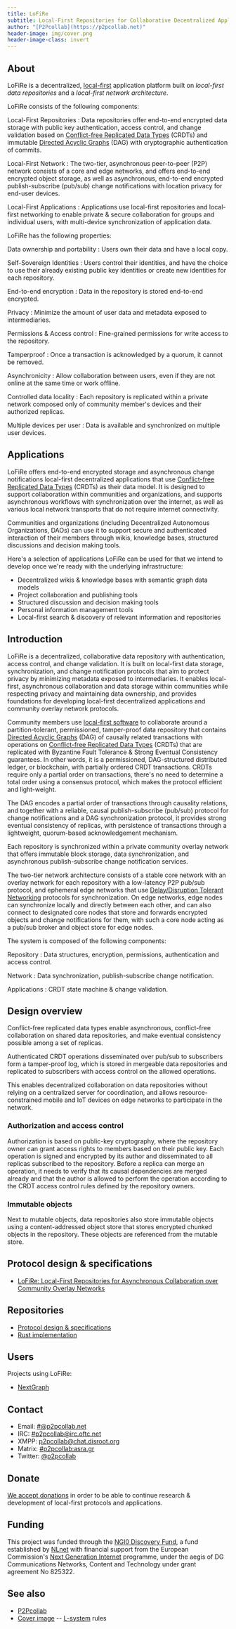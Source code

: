 ```yaml
---
title: LoFiRe
subtitle: Local-First Repositories for Collaborative Decentralized Applications
author: "[P2Pcollab](https://p2pcollab.net)"
header-image: img/cover.png
header-image-class: invert
---
```


## About

LoFiRe is a decentralized, [local-first](https://www.inkandswitch.com/local-first/)
application platform built on *local-first data repositories* and a *local-first network architecture*.

LoFiRe consists of the following components:

Local-First Repositories
: Data repositories offer end-to-end encrypted data storage
  with public key authentication, access control, and change validation
  based on [Conflict-free Replicated Data Types](https://en.wikipedia.org/wiki/Conflict-free_replicated_data_type) (CRDTs) and immutable [Directed Acyclic Graphs](https://en.wikipedia.org/wiki/Directed_acyclic_graph) (DAG) with cryptographic authentication of commits.

Local-First Network
: The two-tier, asynchronous peer-to-peer (P2P) network consists of a core and edge networks,
  and offers end-to-end encrypted object storage,
  as well as asynchronous, end-to-end encrypted publish-subscribe (pub/sub) change notifications
  with location privacy for end-user devices.

Local-First Applications
: Applications use local-first repositories and local-first networking
  to enable private & secure collaboration for groups and individual users,
  with multi-device synchronization of application data.

LoFiRe has the following properties:

Data ownership and portability
: Users own their data and have a local copy.

Self-Sovereign Identities
: Users control their identities,
  and have the choice to use their already existing public key identities
  or create new identities for each repository.

End-to-end encryption
: Data in the repository is stored end-to-end encrypted.

Privacy
: Minimize the amount of user data and metadata exposed to intermediaries.

Permissions & Access control
: Fine-grained permissions for write access to the repository.

Tamperproof
: Once a transaction is acknowledged by a quorum, it cannot be removed.

Asynchronicity
: Allow collaboration between users,
  even if they are not online at the same time or work offline.

Controlled data locality
: Each repository is replicated within a private network
  composed only of community member's devices and their authorized replicas.

Multiple devices per user
: Data is available and synchronized on multiple user devices.

## Applications

LoFiRe offers end-to-end encrypted storage and asynchronous change notifications local-first decentralized applications
that use [Conflict-free Replicated Data Types](https://en.wikipedia.org/wiki/Conflict-free_replicated_data_type) (CRDTs) as their data model.
It is designed to support collaboration within communities and organizations,
and supports asynchronous workflows with synchronization over the internet,
as well as various local network transports that do not require internet connectivity.

Communities and organizations (including Decentralized Autonomous Organizations, DAOs)
can use it to support secure and authenticated interaction of their members
through wikis, knowledge bases, structured discussions and decision making tools.

Here's a selection of applications LoFiRe can be used for
that we intend to develop once we're ready with the underlying infrastructure:

- Decentralized wikis & knowledge bases with semantic graph data models
- Project collaboration and publishing tools
- Structured discussion and decision making tools
- Personal information management tools
- Local-first search & discovery of relevant information and repositories

## Introduction

LoFiRe is a decentralized, collaborative data repository
with authentication, access control, and change validation.
It is built on local-first data storage, synchronization,
and change notification protocols
that aim to protect privacy by minimizing metadata exposed to intermediaries.
It enables local-first, asynchronous collaboration and data storage within communities
while respecting privacy and maintaining data ownership,
and provides foundations for developing local-first decentralized applications
and community overlay network protocols.

Community members use [local-first software](https://www.inkandswitch.com/local-first/)
to collaborate around a partition-tolerant, permissioned, tamper-proof data repository
that contains [Directed Acyclic Graphs](https://en.wikipedia.org/wiki/Directed_acyclic_graph) (DAG)
of causally related transactions with operations on
[Conflict-free Replicated Data Types](https://en.wikipedia.org/wiki/Conflict-free_replicated_data_type) (CRDTs)
that are replicated with Byzantine Fault Tolerance & Strong Eventual Consistency guarantees.
In other words, it is a permissioned, DAG-structured distributed ledger, or blockchain, with partially ordered CRDT transactions.
CRDTs require only a partial order on transactions, there's no need to determine a total order using a consensus protocol,
which makes the protocol efficient and light-weight.

The DAG encodes a partial order of transactions through causality relations,
and together with a reliable, causal publish-subscribe (pub/sub) protocol for change notifications
and a DAG synchronization protocol,
it provides strong eventual consistency of replicas,
with persistence of transactions through a lightweight, quorum-based acknowledgement mechanism.

Each repository is synchronized within a private community overlay network
that offers immutable block storage, data synchronization,
and asynchronous publish-subscribe change notification services.

The two-tier network architecture consists of
a stable core network with an overlay network for each repository with a low-latency P2P pub/sub protocol,
and ephemeral edge networks that use [Delay/Disruption Tolerant Networking](https://en.wikipedia.org/wiki/Delay-tolerant_networking) protocols for synchronization.
On edge networks, edge nodes can synchronize locally and directly between each other,
and can also connect to designated core nodes that store and forwards encrypted objects and change notifications for them,
with such a core node acting as a pub/sub broker and object store for edge nodes.

The system is composed of the following components:

Repository
: Data structures, encryption, permissions, authentication and access control.

Network
: Data synchronization, publish-subscribe change notification.

Applications
: CRDT state machine & change validation.

## Design overview

Conflict-free replicated data types enable asynchronous,
conflict-free collaboration on shared data repositories,
and make eventual consistency possible among a set of replicas.

Authenticated CRDT operations disseminated over pub/sub to subscribers
form a tamper-proof log, which is stored in mergeable data repositories
and replicated to subscribers with access control on the allowed operations.

This enables decentralized collaboration on data repositories
without relying on a centralized server for coordination,
and allows resource-constrained mobile and IoT devices on edge networks
to participate in the network.

### Authorization and access control

Authorization is based on public-key cryptography,
where the repository owner can grant access rights to members based on their public key.
Each operation is signed and encrypted by its author
and disseminated to all replicas subscribed to the repository.
Before a replica can merge an operation,
it needs to verify that its causal dependencies are merged already
and that the author is allowed to perform the operation
according to the CRDT access control rules defined by the repository owners.

### Immutable objects

Next to mutable objects, data repositories also store immutable objects
using a content-addressed object store that stores encrypted chunked objects in the repository.
These objects are referenced from the mutable store.

## Protocol design & specifications

- [LoFiRe: Local-First Repositories for Asynchronous Collaboration over Community Overlay Networks](design/lofire.md)

## Repositories

- [Protocol design & specifications](https://github.com/p2pcollab/lofire)
- [Rust implementation](https://github.com/p2pcollab/lofire-rs)

## Users

Projects using LoFiRe:

- [NextGraph](https://nextgraph.org)

## Contact

- Email: [#@p2pcollab.net](mailto:#@p2pcollab.net)
- IRC: [#p2pcollab@irc.oftc.net](ircs://irc.oftc.net:6697/p2pcollab)
- XMPP: [p2pcollab@chat.disroot.org](xmpp:p2pcollab@chat.disroot.org)
- Matrix: [#p2pcollab:asra.gr](https://matrix.to/#/#p2pcollab:asra.gr)
- Twitter: [@p2pcollab](https://twitter.com/p2pcollab)

## Donate

[We accept donations](https://p2pcollab.net/donate) in order to be able to continue research & development of local-first protocols and applications.

## Funding

This project was funded through the [NGI0 Discovery Fund](https://nlnet.nl/discovery), a fund established by [NLnet](https://nlnet.nl/) with financial support from the European Commission's [Next Generation Internet](https://ngi.eu/) programme, under the aegis of DG Communications Networks, Content and Technology under grant agreement No 825322.

## See also

- [P2Pcollab](https://p2pcollab.net)
- [Cover image](https://tg-x.net/lsys/#?i=30&r=L%20%3A%20S%0AS%20%3A%20F%2B%3E%5BF-Y%5BS%5D%5DF%29G%0AY%20%3A--%5B%7CF-F-FY%5D%0AG%3A%20FGY%5B%2BF%5D%2BY&p.size=9,0.0001&p.angle=-3769.0402,0.042717&offsets=0,0,0&s.size=8.8,7.5&s.angle=7.6,4&l=0.218&c=black,white,cyan,#e8cc00,#007272,#ff4c00&play=0&anim=return%20%7B%0A%20angle%3A%20t%2F50%2C%0A%20angleG%3A%20t%2F50%2C%0A%20size%3A%20null%2C%0A%20sizeG%3A%20null%2C%0A%20offsetX%3A%20null%2C%0A%20offsetY%3A%20null%2C%0A%20rotation%3A%20null%0A%20%7D&name=pollenate) --
  [L-system](https://en.wikipedia.org/wiki/L-system) rules
